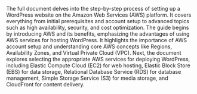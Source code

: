 The full
document delves into the step-by-step process of setting up a WordPress website on the
Amazon Web Services (AWS) platform. It covers everything from initial prerequisites and
account setup to advanced topics such as high availability, security, and cost optimization.
The guide begins by introducing AWS and its benefits, emphasizing the advantages of using
AWS services for hosting WordPress. It highlights the importance of AWS account setup and
understanding core AWS concepts like Regions, Availability Zones, and Virtual Private Cloud
(VPC).
Next, the document explores selecting the appropriate AWS services for deploying
WordPress, including Elastic Compute Cloud (EC2) for web hosting, Elastic Block Store (EBS)
for data storage, Relational Database Service (RDS) for database management, Simple
Storage Service (S3) for media storage, and CloudFront for content delivery.
